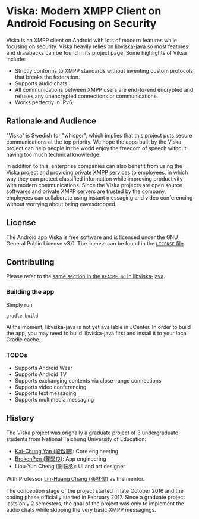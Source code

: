 Viska: Modern XMPP Client on Android Focusing on Security
=========================================================

Viska is an XMPP client on Android with lots of modern features while focusing
on security. Viska heavily relies on
[libviska-java](https://github.com/seamlik/libviska-java) so most features and
drawbacks can be found in its project page. Some highlights of Viksa include:

* Strictly conforms to XMPP standards without inventing custom protocols that
  breaks the federation.
* Supports audio chats.
* All communications between XMPP users are end-to-end encrypted and refuses any
  unencrypted connections or communications.
* Works perfectly in IPv6.

## Rationale and Audience

"Viska" is Swedish for "whisper", which implies that this project puts secure
communications at the top priority. We hope the apps built by the Viska project
can help people in the world enjoy the freedom of speech without having too much
technical knowledge.

In addition to this, enterprise companies can also benefit from using the Viska
project and providing private XMPP services to employees, in which way they can
protect classified information while improving productivity with modern
communications. Since the Viska projects are open source softwares and private
XMPP servers are trusted by the company, employees can collaborate using instant
messaging and video conferencing without worrying about being eavesdropped.

## License

The Android app Viska is free software and is licensed under the GNU General
Public License v3.0. The license can be found in the
[`LICENSE` file](https://github.com/seamlik/viska-android/blob/master/LICENSE).

## Contributing

Please refer to the
[same section in the `README.md` in libviska-java](https://github.com/seamlik/libviska-java/blob/master/README.md#contributing).

### Building the app

Simply run

```shell
gradle build
```

At the moment, libviska-java is not yet available in JCenter. In order to build
the app, you may need to build libviska-java first and install it to your local
Gradle cache.

### TODOs

* Supports Android Wear
* Supports Android TV
* Supports exchanging contents via close-range connections
* Supports video conferencing
* Supports text messaging
* Supports multimedia messaging

## History

The Viska project was orignally a graduate project of 3 undergraduate students
from National Taichung University of Education:

* [Kai-Chung Yan (殷啟聰)](https://github.com/seamlik): Core engineering
* [BrokenPen (龔學良)](https://github.com/BrokenPen): App engineering
* Liou-Yun Cheng (劉耘丞): UI and art designer

With Professor [Lin-Huang Chang (張林煌)](http://www.ntcu.edu.tw/lchang) as the
mentor.

The conception stage of the project started in late October 2016 and the coding
phase officially started in February 2017. Since a graduate project lasts only
2 semesters, the goal of the project was only to implement the audio chats while
skipping the very basic XMPP messagings.